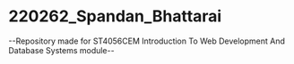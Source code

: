# 220262_Spandan_Bhattarai
--Repository made for ST4056CEM Introduction To Web Development And Database Systems module--
